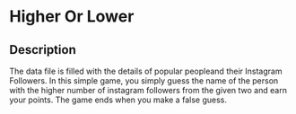 # Higher Or Lower

## Description
The data file is filled with the details of popular peopleand their Instagram Followers. In this simple game, you simply guess the name of the person with
the higher number of instagram followers from the given two and earn your points. The game ends when you make a false guess.